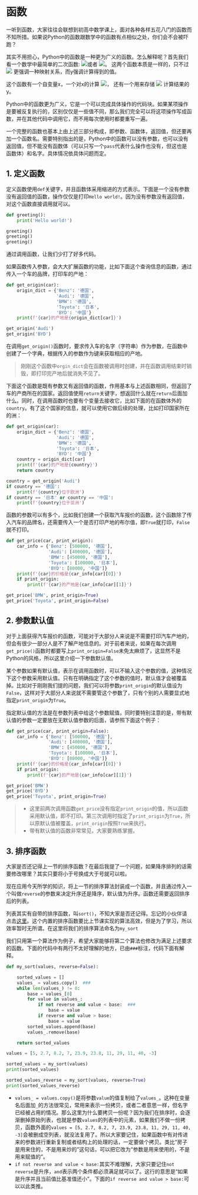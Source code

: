# 函数

一听到函数，大家往往会联想到初高中数学课上，面对各种各样五花八门的函数而不知所措。如果说Python的函数跟数学中的函数有点相似之处，你们会不会被吓跑？

其实不用担心，Python中的函数是一种更为广义的函数。怎么解释呢？首先我们看一个数学中最简单的二次函数:
<img src="http://chart.googleapis.com/chart?cht=tx&chl= f(x) = x^2" style="border:none;">或者
<img src="http://chart.googleapis.com/chart?cht=tx&chl= y = x^2" style="border:none;">。
这两个函数本质是一样的，只不过
<img src="http://chart.googleapis.com/chart?cht=tx&chl= f(x)" style="border:none;">
更强调一种映射关系，而y强调计算得到的值。

这个函数有一个自变量x，一个对x的计算
<img src="http://chart.googleapis.com/chart?cht=tx&chl=x^2" style="border:none;">，
还有一个用来存储
<img src="http://chart.googleapis.com/chart?cht=tx&chl=x^2" style="border:none;">
计算结果的y。

Python中的函数更为广义，它是一个可以完成具体操作的代码块。如果某项操作是要被反复执行的，区别仅仅是一些值不同，那么我们完全可以将这项操作写成函数，并在其他代码中调用它，而不用每次使用时都要重写一遍。

一个完整的函数也基本上由上述三部分构成，即参数、函数体，返回值，但还要再加一个函数名。需要特别指出的是，Python中的函数可以没有参数，也可以没有返回值，但不能没有函数体（可以只写一个`pass`代表什么操作也没有，但这也是函数体）和名字。具体情况依具体问题而定。


## 1. 定义函数

定义函数使用`def`关键字，并且函数体采用缩进的方式表示。下面是一个没有参数没有返回值的函数，操作仅仅是打印`Hello world!`。因为没有参数没有返回值，对这个函数直接调用就可以。
```python
def greeting():
    print('Hello world!')

greeting()
greeting()
greeting()
```
通过调用函数，让我们少打了好多代码。

如果函数传入参数，会大大扩展函数的功能，比如下面这个查询信息的函数，通过传入一个车的品牌，打印车的产地：
```python
def get_origin(car):
    origin_dict = {'Benz': '德国',
                   'Audi': '德国', 
                   'BMW': '德国', 
                   'Toyota': '日本', 
                   'BYD': '中国'}
    print(f'{car}的产地是{origin_dict[car]}')

get_origin('Audi')
get_origin('BYD')
```
在调用`get_origin()`函数时，要求传入车的名字（字符串）作为参数，在函数中创建了一个字典，根据传入的参数作为键来获取相应的产地。
> 刚刚这个函数中`orgin_dict`会在函数被调用时创建，并在函数调用结束时销毁，即打印完产地后就消失不见了。

下面这个函数是既有参数又有返回值的函数，作用基本与上述函数相同，但返回了车的产商所在的国家。返回值使用`return`关键字，想返回什么就在`return`后面加什么。同时，在调用函数时也要有个变量去接收它，比如下面的在函数体外的`country`。有了这个国家的信息，就可以使用它做后续的处理，比如打印国家所在的洲：

```python
def get_origin(car):
    origin_dict = {'Benz': '德国',
                   'Audi': '德国', 
                   'BMW': '德国', 
                   'Toyota': '日本', 
                   'BYD': '中国'}
    country = origin_dict[car]
    print(f'{car}的产地是{country}')
    return country

country = get_origin('Audi')
if country == '德国':
    print(f'{country}位于欧洲')
if country == '日本' or country == '中国':
    print(f'{country}位于亚洲')
```

函数的参数可以有多个，比如我们创建一个获取汽车报价的函数，这个函数除了传入汽车的品牌名，还需要传入一个是否打印产地的布尔值，即`True`就打印，`False`就不打印。
```python
def get_price(car, print_origin):
    car_info = {'Benz': [500000, '德国'],
                'Audi': [400000, '德国'], 
                'BMW': [450000, '德国'], 
                'Toyota': [100000, '日本'], 
                'BYD': [80000, '中国']}
    print(f'{car}的价格是{car_info[car][0]}')
    if print_origin:
        print(f'{car}的产地是{car_info[car][1]}')

get_price('BMW', print_origin=True)
get_price('Toyota', print_origin=False)
```


## 2. 参数默认值

对于上面获得汽车报价的函数，可能对于大部分人来说是不需要打印汽车产地的，但会有很少一部分人是不了解产地信息的。对于前者来说，如果在每次调用`get_price()`函数时都要写上`print_origin=False`未免太麻烦了，这显然不是Python的风格，所以这里介绍一下参数默认值。

某个参数如果有默认值，表示在调用函数时，可以不输入这个参数的值，这种情况下这个参数采用默认值。只有在明确指定了这个参数的值时，默认值才会被覆盖掉。比如对于刚刚我们提的问题，我们可以将参数`print_origin`的默认值设为`False`，这样对于大部分人来说就不需要管这个参数了，只有个别的人需要显式地指定`print_origin`为`True`。

指定默认值的方法是在参数列表中给这个参数赋值，同时要特别注意的是，带有默认值的参数一定要放在无默认值参数的后面，请参照下面这个例子：

```python
def get_price(car, print_origin=False):
    car_info = {'Benz': [500000, '德国'],
                'Audi': [400000, '德国'], 
                'BMW': [450000, '德国'], 
                'Toyota': [100000, '日本'], 
                'BYD': [80000, '中国']}
    print(f'{car}的价格是{car_info[car][0]}')
    if print_origin:
        print(f'{car}的产地是{car_info[car][1]}')

get_price('BMW')
get_price('BYD')
get_price('Toyota', print_origin=True)
```

> - 这里前两次调用函数`get_price`没有指定`print_origin`的值，所以函数采用默认值，即不打印。第三次调用时指定了`print_origin`为`True`，所以原默认值被覆盖，`print_origin`按照`True`来执行。
> - 带有默认值的函数非常常见，大家要熟练掌握。

## 3. 排序函数

大家是否还记得上一节的排序函数？在最后我提了一个问题，如果降序排列的话需要修改哪里？其实只要将小于号换成大于号就可以啦。

现在应用今天所学的知识，将上一节的排序算法封装成一个函数，并且通过传入一个叫做`reverse`的参数来决定升序还是降序，默认值为升序。函数还需要返回排序后的列表。

列表其实有自带的排序函数，叫`sort()`，不知大家是否还记得。忘记的小伙伴请点击[这里](https://github.com/fengyiqi/pybasictutorial/tree/main/tutorials/3.%20%E5%88%97%E8%A1%A8%E3%80%81%E5%85%83%E7%BB%84%E4%B8%8E%E5%AD%97%E5%85%B8)。这个内置的排序函数要比上节课实现的算法高效，但是为了学习，所以效率暂时无所谓。在这里将我们的排序算法命名为`my_sort`

我们只用第一个算法作为例子，希望大家能够将第二个算法也修改为满足上述要求的函数。下面的代码中有两行不太好理解的地方，已由`###`标注，代码下面有解释。

```python
def my_sort(values, reverse=False):

    sorted_values = []           
    values_ = values.copy()  ###
    while len(values_) != 0:
        base = values_[0]
        for value in values_: 
            if not reverse and value < base:  ###
                base = value
            if reverse and value > base:
                base = value
        sorted_values.append(base)  
        values_.remove(base)  

    return sorted_values

values = [5, 2.7, 8.2, 7, 23.9, 23.8, 11, 29, 11, 40, -3]

sorted_values = my_sort(values)
print(sorted_values)

sorted_values_reverse = my_sort(values, reverse=True)
print(sorted_values_reverse)
```
- `values_ = values.copy()`是将参数`value`的值复制给了`values_`。这种在变量名后面加`_`的方法很常见，常用来表示一份拷贝，或者二者意思一样，但名字已经被占用的情况。那么这里为什么要拷贝一份呢？因为我们在排序时，会逐渐删掉原始列表，也就是参数`values`的列表中的元素，如果我们不做一份拷贝，函数外面的`values = [5, 2.7, 8.2, 7, 23.9, 23.8, 11, 29, 11, 40, -3]`会被删成空列表，就没法复用了。所以大家要记住，如果函数中有对传进来的参数进行重新复制或者结构上的处理的话，一定要做个拷贝。类比“房子是用来住的，不是用来炒的”这句话，可以把它改为“参数是用来使用的，不是用来赋值的”。
- `if not reverse and value < base:`其实不难理解，大家只要记住`not reverse`是升序，`and`表示两个条件都必须满足就可以了。这行的意思是“如果是升序并且当前值比基准值还小”。下面的`if reverse and value > base:`可以以此类推。
